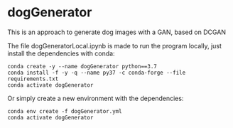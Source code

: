 # dogGenerator
This is an approach to generate dog images with a GAN, based on DCGAN

The file dogGeneratorLocal.ipynb is made to run the program locally, just install the dependencies with conda:

```
conda create -y --name dogGenerator python==3.7
conda install -f -y -q --name py37 -c conda-forge --file requirements.txt
conda activate dogGenerator
````
Or simply create a new environment with the dependencies:
```
conda env create -f dogGenerator.yml
conda activate dogGenerator 
```



